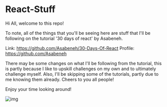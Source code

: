 # React-Stuff
Hi All, welcome to this repo!

To note, all of the things that you'll be seeing here are stuff that I'll be following on the tutorial
'30 days of react' by Asabeneh.

Link: https://github.com/Asabeneh/30-Days-Of-React
Profile: https://github.com/Asabeneh

There may be some changes on what I'll be following from the tutorial, this is partly because I like to upskill challenges on my own and to ultimately challenge myself.
Also, I'll be skipping some of the tutorials, partly due to me knowing them already. Cheers to you all people!

Enjoy your time looking around!

![img](https://i.pinimg.com/originals/85/9a/f7/859af748d1eed0d67d5801a6df188a89.jpg)

